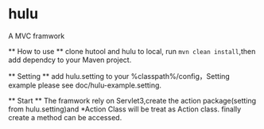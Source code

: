 hulu
====

A MVC framwork

** How to use **
clone hutool and hulu to local, run `mvn clean install`,then add dependcy to your Maven project.

** Setting **
add hulu.setting to your %classpath%/config，Setting example please see doc/hulu-example.setting.

** Start **
The framwork rely on Servlet3,create the action package(setting from hulu.setting)and *Action Class will be treat as Action class.
finally create a method can be accessed.
